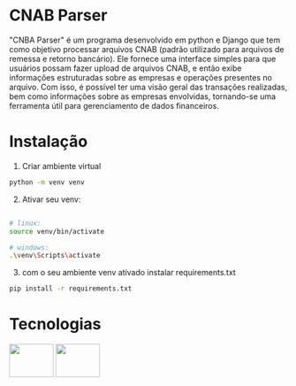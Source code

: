 # CNAB Parser

 "CNBA Parser" é um programa desenvolvido em python e Django que tem como objetivo processar arquivos CNAB (padrão utilizado para arquivos de remessa e retorno bancário). Ele fornece uma interface simples para que usuários possam fazer upload de arquivos CNAB, e então exibe informações estruturadas sobre as empresas e operações presentes no arquivo.
 Com isso, é possível ter uma visão geral das transações realizadas, bem como informações sobre as empresas envolvidas, tornando-se uma ferramenta útil para gerenciamento de dados financeiros.
 
 # Instalação
 1. Criar ambiente virtual
```bash
python -m venv venv
```

2. Ativar seu venv:
```bash

# linux:
source venv/bin/activate

# windows:
.\venv\Scripts\activate
```

3. com o seu ambiente venv ativado
instalar requirements.txt
```bash
pip install -r requirements.txt
```

# Tecnologias
<div>
 <img height="60" width="80"  src="https://cdn.jsdelivr.net/gh/devicons/devicon/icons/django/django-plain.svg" />
 <img height="60" width="80"  src="https://cdn.jsdelivr.net/gh/devicons/devicon/icons/python/python-original.svg" />
</div>

